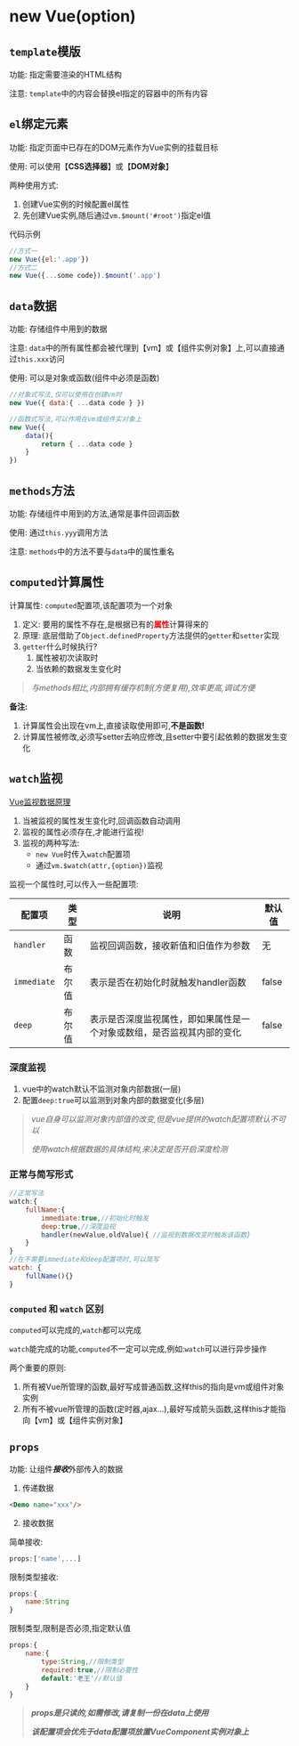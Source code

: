 # new Vue(option)

## `template`模版

功能: 指定需要渲染的HTML结构 

注意: `template`中的内容会替换el指定的容器中的所有内容





## `el`绑定元素

功能: 指定页面中已存在的DOM元素作为Vue实例的挂载目标 

使用: 可以使用【**CSS选择器**】或【**DOM对象**】

两种使用方式:

1. 创建Vue实例的时候配置el属性
2. 先创建Vue实例,随后通过`vm.$mount('#root')`指定el值

代码示例

```js
//方式一
new Vue({el:'.app'})
//方式二
new Vue({...some code}).$mount('.app')
```





## `data`数据

功能: 存储组件中用到的数据 

注意: `data`中的所有属性都会被代理到【vm】或【组件实例对象】上,可以直接通过`this.xxx`访问

使用: 可以是对象或函数(组件中必须是函数) 

```js
//对象式写法,仅可以使用在创建vm时
new Vue({ data:{ ...data code } })
```

```js
//函数式写法,可以作用在vm或组件实对象上
new Vue({
    data(){
		return { ...data code }
    }
})
```





## `methods`方法

功能: 存储组件中用到的方法,通常是事件回调函数 

使用: 通过`this.yyy`调用方法 

注意: `methods`中的方法不要与`data`中的属性重名





## `computed`计算属性

计算属性: `computed`配置项,该配置项为一个对象

1. 定义: 要用的属性不存在,是根据已有的<span style="color:red">**属性**</span>计算得来的
2. 原理: 底层借助了`Object.definedProperty`方法提供的`getter`和`setter`实现
3. `getter`什么时候执行?
   1. 属性被初次读取时
   2. 当依赖的数据发生变化时

> *与methods相比,内部拥有缓存机制(方便复用),效率更高,调试方便*

**备注:**

1. 计算属性会出现在vm上,直接读取使用即可,**不是函数!**
2. 计算属性被修改,必须写setter去响应修改,且setter中要引起依赖的数据发生变化





## `watch`监视

[Vue监视数据原理](./01-Vue面试题.md#Vue中监视数据的原理)

1. 当被监视的属性发生变化时,回调函数自动调用
2. 监视的属性必须存在,才能进行监视!
3. 监视的两种写法:
   - `new Vue`时传入`watch`配置项
   - 通过`vm.$watch(attr,{option})`监视

监视一个属性时,可以传入一些配置项:

| 配置项      | 类型   | 说明                                                         | 默认值 |
| ----------- | ------ | ------------------------------------------------------------ | ------ |
| `handler`   | 函数   | 监视回调函数，接收新值和旧值作为参数                         | 无     |
| `immediate` | 布尔值 | 表示是否在初始化时就触发handler函数                          | false  |
| `deep`      | 布尔值 | 表示是否深度监视属性，即如果属性是一个对象或数组，是否监视其内部的变化 | false  |

### 深度监视

1. vue中的watch默认不监测对象内部数据(一层)
2. 配置`deep:true`可以监测到对象内部的数据变化(多层)

> *vue自身可以监测对象内部值的改变,但是vue提供的watch配置项默认不可以*
>
> *使用watch根据数据的具体结构,来决定是否开启深度检测*

### 正常与简写形式

```js
//正常写法
watch:{
    fullName:{
        immediate:true,//初始化时触发
        deep:true,//深度监视
        handler(newValue,oldValue){ //监视到数据改变时触发该函数}
    }
}
//在不需要immediate和deep配置项时,可以简写
watch: {
    fullName(){}
}
```

### `computed` 和 `watch` 区别

`computed`可以完成的,`watch`都可以完成

`watch`能完成的功能,`computed`不一定可以完成,例如:`watch`可以进行异步操作

两个重要的原则:

1. 所有被Vue所管理的函数,最好写成普通函数,这样this的指向是vm或组件对象实例
2. 所有不被vue所管理的函数(定时器,ajax...),最好写成箭头函数,这样this才能指向【vm】或【组件实例对象】



## `props`

功能: 让组件***接收***外部传入的数据

1. 传递数据

```html
<Demo name="xxx"/>
```

2. 接收数据

简单接收:

```js
props:['name',...]
```

限制类型接收:

```js
props:{
    name:String
}
```

限制类型,限制是否必须,指定默认值

```js
props:{
    name:{
		type:String,//限制类型
        required:true,//限制必要性
        default:'老王'//默认值
    }
}
```

>***props是只读的,如需修改,请复制一份在data上使用***
>
>***该配置项会优先于data配置项放置VueComponent实例对象上***


